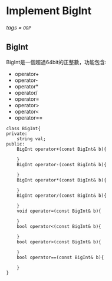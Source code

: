 # Implement BigInt
###### tags = `OOP` 

## BigInt

BigInt是一個超過64bit的正整數，功能包含:
* operator+
* operator-
* operator*
* operator/
* operator=
* operator>
* operator<
* operator==

```cpp=1
class BigInt{
private:
    string val;
public:
    BigInt operator+(const BigInt& b){
    
    }
    BigInt operator-(const BigInt& b){
    
    }
    BigInt operator*(const BigInt& b){
    
    }
    BigInt operator/(const BigInt& b){
    
    }
    void operator=(const BigInt& b){
    
    }
    bool operator<(const BigInt& b){
    
    }
    bool operator>(const BigInt& b){
    
    }
    bool operator==(const BigInt& b){
    
    }
}